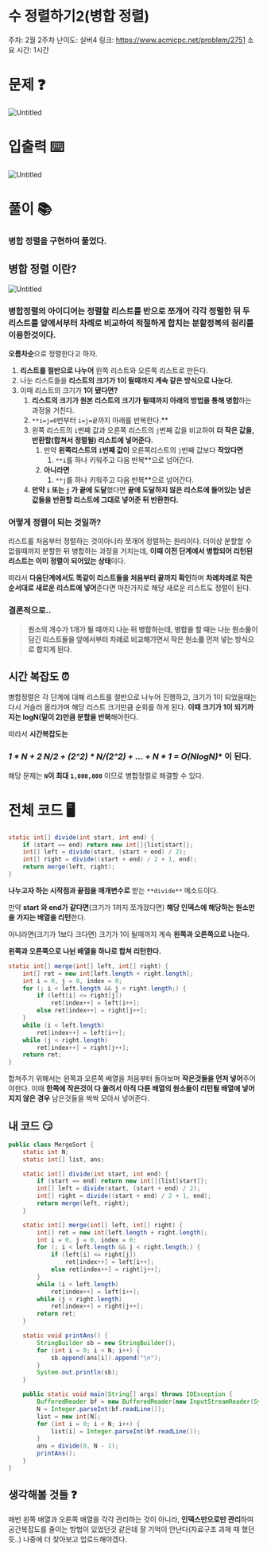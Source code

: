 # 수 정렬하기2(병합 정렬)

주차: 2월 2주차
난이도: 실버4
링크: https://www.acmicpc.net/problem/2751
소요 시간: 1시간

# 문제 ❓

![Untitled](https://github.com/BE-Archive/Algorithm-Study/assets/76868151/4d6f7af7-5994-42bc-a86e-a2f9f3d2396f)

# 입출력 ⌨️

![Untitled](https://github.com/BE-Archive/Algorithm-Study/assets/76868151/f20ad7fb-0fe6-4c0d-8027-f5c58a4987b5)

# 풀이 📚

### 병합 정렬을 구현하여 풀었다.

## 병합 정렬 이란?

![Untitled](https://github.com/BE-Archive/Algorithm-Study/assets/76868151/f8c71d5b-014c-4437-a58a-19681fa8a1a4)

### **병합정렬**의 아이디어는 정렬할 리스트를 반으로 쪼개어 각각 정렬한 뒤 두 리스트를 앞에서부터 차례로 비교하여 적절하게 합치는 분할정복의 원리를 이용한것이다.

**오름차순**으로 정렬한다고 하자.

1. **리스트를 절반으로 나누어** 왼쪽 리스트와 오른쪽 리스트로 만든다.
2. 나눈 리스트들을 **리스트의 크기가 1이 될때까지 계속 같은 방식으로 나눈다.** 
3. 이때 리스트의 크기가 **1이 됐다면?**
    1. **리스트의 크기가 원본 리스트의 크기가 될때까지 아래의 방법을 통해 병합**하는 과정을 거친다.
    2. `**i=j=0`번부터 `i=j=끝`까지 아래를 반복한다.**
    3. 왼쪽 리스트의 `i`번째 값과 오른쪽 리스트의 `j`번째 값을 비교하여 **더 작은 값을, 반환할(합쳐서 정렬될) 리스트에 넣어준다.**
        1. 만약 **왼쪽리스트의 `i`번째 값이** 오른쪽리스트의 `j`번째 값보다 **작았다면**
            1. `**i`를 하나 키워주고 다음 반복**으로 넘어간다.
        2. **아니라면**
            1. `**j`를 하나 키워주고 다음 반복**으로 넘어간다.
    4. **만약 `i` 또는 `j` 가 끝에 도달**했다면 **끝에 도달하지 않은 리스트에 들어있는 남은 값들을 반환할 리스트에 그대로 넣어준 뒤 반환한다.**

### 어떻게 정렬이 되는 것일까?

리스트를 처음부터 정렬하는 것이아니라 쪼개어 정렬하는 원리이다. 더이상 분할할 수 없을때까지 분할한 뒤 병합하는 과정을 거치는데, **이때 이전 단계에서 병합되어 리턴된 리스트는 이미 정렬이 되어있는 상태**이다.

따라서 **다음단계에서도 똑같이 리스트들을 처음부터 끝까지 확인**하며 **차례차례로 작은 순서대로 새로운 리스트에 넣어**준다면 마찬가지로 해당 새로운 리스트도 정렬이 된다.

### 결론적으로..

> **원소의 개수가 1개가 될 때까지 나눈 뒤 병합하는데, 병합을 할 때는 나눈 원소들이 담긴 리스트들을 앞에서부터 차례로 비교해가면서 작은 원소를 먼저 넣는 방식으로 합치게 된다.**
> 

## 시간 복잡도 ⏰

병합정렬은 각 단계에 대해 리스트를 절반으로 나누어 진행하고, 크기가 1이 되었을때는 다시 거슬러 올라가며 해당 리스트 크기만큼 순회를 하게 된다. **이때 크기가 1이 되기까지는 logN(밑이 2)만큼 분할을 반복**해야한다.

따라서 **시간복잡도는**

### **1 * N + 2* N/2 + (2^2) * N/(2^2) + … + N * 1 = O(NlogN)** 이 된다.

해당 문제는 **`N`이 최대 `1,000,000`** 이므로 병합정렬로 해결할 수 있다.

# 전체 코드 🖥️

```java
static int[] divide(int start, int end) {
    if (start == end) return new int[]{list[start]};
    int[] left = divide(start, (start + end) / 2);
    int[] right = divide((start + end) / 2 + 1, end);
    return merge(left, right);
}
```

**나누고자 하는 시작점과 끝점을 매개변수로** 받는 `**divide**` 메소드이다.

만약 **start 와 end가 같다면**(크기가 1까지 쪼개졌다면) **해당 인덱스에 해당하는 원소만을 가지는 배열을 리턴**한다. 

아니라면(크기가 1보다 크다면) 크기가 1이 될때까지 계속 **왼쪽과 오른쪽으로 나눈다.**

**왼쪽과 오른쪽으로 나뉜 배열을 하나로 합쳐 리턴한다.**

```java
static int[] merge(int[] left, int[] right) {
    int[] ret = new int[left.length + right.length];
    int i = 0, j = 0, index = 0;
    for (; i < left.length && j < right.length;) {
        if (left[i] <= right[j])
            ret[index++] = left[i++];
        else ret[index++] = right[j++];
    }
    while (i < left.length)
        ret[index++] = left[i++];
    while (j < right.length)
        ret[index++] = right[j++];
    return ret;
}
```

합쳐주기 위해서는 왼쪽과 오른쪽 배열을 처음부터 돌아보며 **작은것들을 먼저 넣어**주어야한다. 이때 **한쪽에 작은것이 다 쏠려서 아직 다른 배열의 원소들이 리턴될 배열에 넣어지지 않은 경우** 남은것들을 싹싹 모아서 넣어준다.

## 내 코드 😏

```java
public class MergeSort {
    static int N;
    static int[] list, ans;

    static int[] divide(int start, int end) {
        if (start == end) return new int[]{list[start]};
        int[] left = divide(start, (start + end) / 2);
        int[] right = divide((start + end) / 2 + 1, end);
        return merge(left, right);
    }

    static int[] merge(int[] left, int[] right) {
        int[] ret = new int[left.length + right.length];
        int i = 0, j = 0, index = 0;
        for (; i < left.length && j < right.length;) {
            if (left[i] <= right[j])
                ret[index++] = left[i++];
            else ret[index++] = right[j++];
        }
        while (i < left.length)
            ret[index++] = left[i++];
        while (j < right.length)
            ret[index++] = right[j++];
        return ret;
    }

    static void printAns() {
        StringBuilder sb = new StringBuilder();
        for (int i = 0; i < N; i++) {
            sb.append(ans[i]).append("\n");
        }
        System.out.println(sb);
    }

    public static void main(String[] args) throws IOException {
        BufferedReader bf = new BufferedReader(new InputStreamReader(System.in));
        N = Integer.parseInt(bf.readLine());
        list = new int[N];
        for (int i = 0; i < N; i++) {
            list[i] = Integer.parseInt(bf.readLine());
        }
        ans = divide(0, N - 1);
        printAns();
    }
}
```

## 생각해볼 것들 ❓

매번 왼쪽 배열과 오른쪽 배열을 각각 관리하는 것이 아니라, **인덱스만으로만 관리**하여 공간복잡도를 줄이는 방법이 있었던것 같은데 잘 기억이 안난다(자료구조 과제 때 했던듯..) 나중에 더 찾아보고 업로드해야겠다.